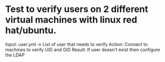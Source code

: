 # Test to verify users on 2 different virtual machines with linux red hat/ubuntu.

Input: user.yml -> List of user that needs to verify
Action: Connect to machines to verify UID and GID
Result: If user doesn't exist then configure the LDAP



